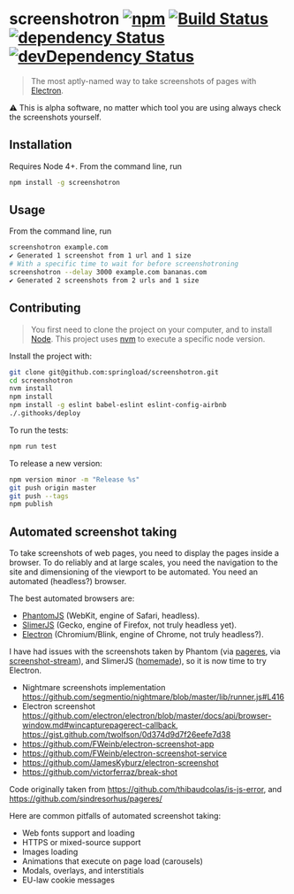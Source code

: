 screenshotron [![npm](https://img.shields.io/npm/v/screenshotron.svg?style=flat-square)](https://www.npmjs.com/package/screenshotron) [![Build Status](https://img.shields.io/travis/springload/screenshotron.svg?style=flat-square)](https://travis-ci.org/springload/screenshotron) [![dependency Status](https://img.shields.io/david/springload/screenshotron.svg?style=flat-square)](https://david-dm.org/springload/screenshotron) [![devDependency Status](https://img.shields.io/david/dev/springload/screenshotron.svg?style=flat-square)](https://david-dm.org/springload/screenshotron)
==========

> The most aptly-named way to take screenshots of pages with [Electron](http://electron.atom.io/).

:warning: This is alpha software, no matter which tool you are using always check the screenshots yourself.

## Installation

Requires Node 4+. From the command line, run

```sh
npm install -g screenshotron
```

## Usage

From the command line, run

```sh
screenshotron example.com
✔ Generated 1 screenshot from 1 url and 1 size
# With a specific time to wait for before screenshotroning
screenshotron --delay 3000 example.com bananas.com
✔ Generated 2 screenshots from 2 urls and 1 size
```

## Contributing

> You first need to clone the project on your computer, and to install [Node](https://nodejs.org). This project uses [nvm](https://github.com/creationix/nvm) to execute a specific node version.

Install the project with:

```sh
git clone git@github.com:springload/screenshotron.git
cd screenshotron
nvm install
npm install
npm install -g eslint babel-eslint eslint-config-airbnb
./.githooks/deploy
```

To run the tests:

```sh
npm run test
```

To release a new version:

```sh
npm version minor -m "Release %s"
git push origin master
git push --tags
npm publish
```

## Automated screenshot taking

To take screenshots of web pages, you need to display the pages inside a browser. To do reliably and at large scales, you need the navigation to the site and dimensioning of the viewport to be automated. You need an automated (headless?) browser.

The best automated browsers are:

- [PhantomJS](http://phantomjs.org/) (WebKit, engine of Safari, headless).
- [SlimerJS](https://slimerjs.org/) (Gecko, engine of Firefox, not truly headless yet).
- [Electron](http://electron.atom.io/) (Chromium/Blink, engine of Chrome, not truly headless?).

I have had issues with the screenshots taken by Phantom (via [pageres](https://github.com/sindresorhus/pageres/), via [screenshot-stream](https://github.com/kevva/screenshot-stream)), and SlimerJS ([homemade](https://github.com/springload/madewithwagtail/blob/c4a6e16b0196e794cd807709b5a00da807181039/scripts/slimerjs-screenshot.js)), so it is now time to try Electron.

- Nightmare screenshots implementation https://github.com/segmentio/nightmare/blob/master/lib/runner.js#L416
- Electron screenshot https://github.com/electron/electron/blob/master/docs/api/browser-window.md#wincapturepagerect-callback, https://gist.github.com/twolfson/0d374d9d7f26eefe7d38
- https://github.com/FWeinb/electron-screenshot-app
- https://github.com/FWeinb/electron-screenshot-service
- https://github.com/JamesKyburz/electron-screenshot
- https://github.com/victorferraz/break-shot

Code originally taken from https://github.com/thibaudcolas/is-js-error, and https://github.com/sindresorhus/pageres/

Here are common pitfalls of automated screenshot taking:

- Web fonts support and loading
- HTTPS or mixed-source support
- Images loading
- Animations that execute on page load (carousels)
- Modals, overlays, and interstitials
- EU-law cookie messages
